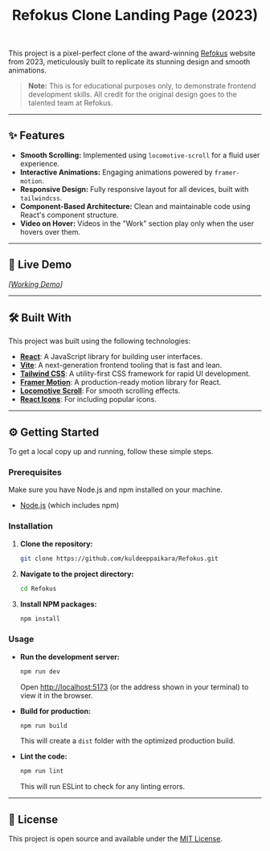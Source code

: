 
<div align="center">
  <br />
  <h1>Refokus Clone Landing Page (2023)</h1>
  <br />
</div>

This project is a pixel-perfect clone of the award-winning [Refokus](https://www.refokus.com/) website from 2023, meticulously built to replicate its stunning design and smooth animations.

> **Note:** This is for educational purposes only, to demonstrate frontend development skills. All credit for the original design goes to the talented team at Refokus.

---

## ✨ Features

*   **Smooth Scrolling:** Implemented using `locomotive-scroll` for a fluid user experience.
*   **Interactive Animations:** Engaging animations powered by `framer-motion`.
*   **Responsive Design:** Fully responsive layout for all devices, built with `tailwindcss`.
*   **Component-Based Architecture:** Clean and maintainable code using React's component structure.
*   **Video on Hover:** Videos in the "Work" section play only when the user hovers over them.

---

## 🚀 Live Demo

*[[Working Demo](https://refokus-05iz.onrender.com/)]*

---

## 🛠️ Built With

This project was built using the following technologies:

*   **[React](https://reactjs.org/)**: A JavaScript library for building user interfaces.
*   **[Vite](https://vitejs.dev/)**: A next-generation frontend tooling that is fast and lean.
*   **[Tailwind CSS](https://tailwindcss.com/)**: A utility-first CSS framework for rapid UI development.
*   **[Framer Motion](https://www.framer.com/motion/)**: A production-ready motion library for React.
*   **[Locomotive Scroll](https://locomotivemtl.github.io/locomotive-scroll/)**: For smooth scrolling effects.
*   **[React Icons](https://react-icons.github.io/react-icons/)**: For including popular icons.

---

## ⚙️ Getting Started

To get a local copy up and running, follow these simple steps.

### Prerequisites

Make sure you have Node.js and npm installed on your machine.

*   [Node.js](https://nodejs.org/) (which includes npm)

### Installation

1.  **Clone the repository:**
    ```sh
    git clone https://github.com/kuldeeppaikara/Refokus.git
    ```
2.  **Navigate to the project directory:**
    ```sh
    cd Refokus
    ```
3.  **Install NPM packages:**
    ```sh
    npm install
    ```

### Usage

*   **Run the development server:**
    ```sh
    npm run dev
    ```
    Open [http://localhost:5173](http://localhost:5173) (or the address shown in your terminal) to view it in the browser.

*   **Build for production:**
    ```sh
    npm run build
    ```
    This will create a `dist` folder with the optimized production build.

*   **Lint the code:**
    ```sh
    npm run lint
    ```
    This will run ESLint to check for any linting errors.

---

## 📄 License

This project is open source and available under the [MIT License](LICENSE).
